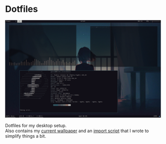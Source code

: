# Dotfiles

![screenshot](./images/neofetch-2018-05-30-12-11-00-10804.png)

Dotfiles for my desktop setup.  
Also contains my [current wallpaper](./images/wall.jpg) and an [import script](./import.py) that I wrote to simplify things a bit.
